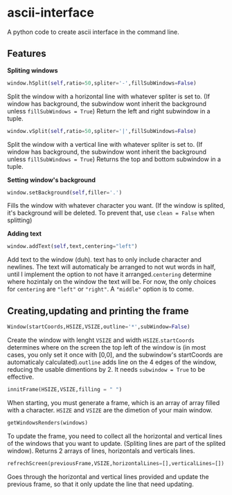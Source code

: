 # ascii-interface

A python code to create ascii interface in the command line.

## Features

**Spliting windows**

``` python
window.hSplit(self,ratio=50,spliter='-',fillSubWindows=False)
```

Split the window with a horizontal line with whatever spliter is set to. (If window has background, the subwindow wont inherit the background unless ```fillSubWindows = True```)
Return the left and right subwindow in a tuple.

``` python
window.vSplit(self,ratio=50,spliter='|',fillSubWindows=False)
```

Split the window with a vertical line with whatever spliter is set to. (If window has background, the subwindow wont inherit the background unless ```fillSubWindows = True```)
Returns the top and bottom subwindow in a tuple.

**Setting window's background**

``` python
window.setBackground(self,filler='.')
```

Fills the window with whatever character you want. (If the window is splited, it's background will be deleted. To prevent that, use ```clean = False``` when splitting)

**Adding text**

``` python
window.addText(self,text,centering="left")
```

Add text to the window (duh). text has to only include character and newlines. The text will automaticaly be arranged to not wut words in half, until I implement the option to not have it arranged.```centering``` determine where hozintaly on the window the text will be. For now, the only choices for ```centering``` are ```"left"``` or ```"right"```. A ```"middle"``` option is to come.

## Creating,updating and printing the frame

``` python
Window(startCoords,HSIZE,VSIZE,outline='*',subWindow=False)
```

Create the window with lenght ```VSIZE``` and width ```HSIZE```.```startCoords``` determines where on the screen the top left of the window is (in most cases, you only set it once with [0,0], and the subwindow's startCoords are automaticaly calculated).``` outline ``` adds line on the 4 edges of the window, reducing the usable dimentions by 2. It needs ```subwindow = True``` to be effective.

``` python
innitFrame(HSIZE,VSIZE,filling = " ")
```

When starting, you must generate a frame, which is an array of array filled with a character. ``` HSIZE ``` and ``` VSIZE ``` are the dimetion of your main window.

``` python
getWindowsRenders(windows)
```

To update the frame, you need to collect all the horizontal and vertical lines of the windows that you want to update. (Spliting lines are part of the splited window). Returns 2 arrays of lines, horizontals and verticals lines.

``` python
refrechScreen(previousFrame,VSIZE,horizontalLines=[],verticalLines=[]):
```

Goes through the horizontal and vertical lines provided and update the previous frame, so that it only update the line that need updating.
